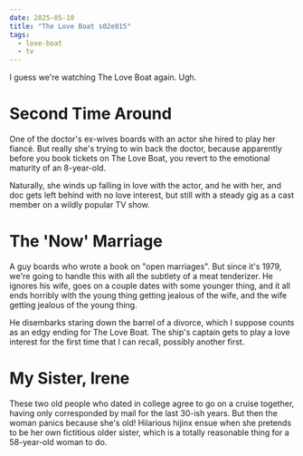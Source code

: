 ```yaml
---
date: 2025-05-10
title: "The Love Boat s02e015"
tags:
  - love-boat
  - tv
---
```


I guess we're watching The Love Boat again. Ugh.

# Second Time Around

One of the doctor's ex-wives boards with an actor she hired to play her fiancé.
But really she's trying to win back the doctor,
because apparently before you book tickets on The Love Boat,
you revert to the emotional maturity of an 8-year-old.

Naturally, she winds up falling in love with the actor,
and he with her,
and doc gets left behind with no love interest,
but still with a steady gig as a cast member on a wildly popular TV show.

# The 'Now' Marriage

A guy boards who wrote a book on "open marriages".
But since it's 1979,
we're going to handle this with all the subtlety of a meat tenderizer.
He ignores his wife,
goes on a couple dates with some younger thing,
and it all ends horribly with the young thing getting jealous of the wife,
and the wife getting jealous of the young thing.

He disembarks staring down the barrel of a divorce,
which I suppose counts as an edgy ending for The Love Boat.
The ship's captain gets to play a love interest for the first time that I can recall,
possibly another first.

# My Sister, Irene

These two old people who dated in college agree to go on a cruise together,
having only corresponded by mail for the last 30-ish years.
But then the woman panics because she's old!
Hilarious hijinx ensue when she pretends to be her own fictitious older sister,
which is a totally reasonable thing for a 58-year-old woman to do.
